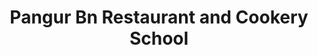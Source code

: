 ---
title: "Pangur Bn Restaurant and Cookery School"
address: "Pangur B??n Restaurant and Cookery School, Letterfrack, Co. Galway"
tel: "+353 (0)95 41 243"
county: "Galway"
category: "Irish Restaurants"
type: "Content"
lat: "53.555755615234375"
lng: "-9.950937271118164"
---
